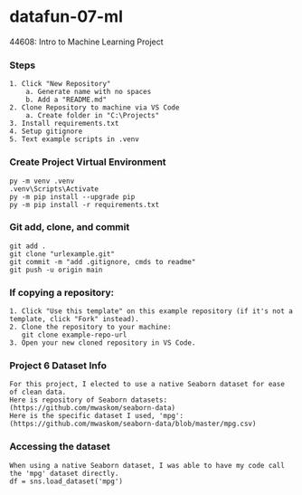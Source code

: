 # datafun-07-ml
44608: Intro to Machine Learning Project

### Steps
```
1. Click "New Repository"
    a. Generate name with no spaces
    b. Add a "README.md"
2. Clone Repository to machine via VS Code
    a. Create folder in "C:\Projects"
3. Install requirements.txt
4. Setup gitignore
5. Text example scripts in .venv
```
### Create Project Virtual Environment
```
py -m venv .venv
.venv\Scripts\Activate
py -m pip install --upgrade pip 
py -m pip install -r requirements.txt
```
### Git add, clone, and commit
```
git add .
git clone "urlexample.git"
git commit -m "add .gitignore, cmds to readme"
git push -u origin main
```
### If copying a repository:
```
1. Click "Use this template" on this example repository (if it's not a template, click "Fork" instead).
2. Clone the repository to your machine:
   git clone example-repo-url
3. Open your new cloned repository in VS Code.
```
### Project 6 Dataset Info
```
For this project, I elected to use a native Seaborn dataset for ease of clean data. 
Here is repository of Seaborn datasets: (https://github.com/mwaskom/seaborn-data)
Here is the specific dataset I used, 'mpg': (https://github.com/mwaskom/seaborn-data/blob/master/mpg.csv)
```
### Accessing the dataset
```
When using a native Seaborn dataset, I was able to have my code call the 'mpg' dataset directly.
df = sns.load_dataset('mpg')
```

